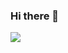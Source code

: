 ### Hi there 👋

<a href="[Velog](https://velog.io/@wsd0811)" target="_blank"><img src="https://img.shields.io/badge/뱃지레이블-배경색?style=flat-square&logo=로고&logoColor=로고색상"/></a>
<!--
**sehwa811/sehwa811** is a ✨ _special_ ✨ repository because its `README.md` (this file) appears on your GitHub profile.

Here are some ideas to get you started:

- 🔭 I’m currently working on ...
- 🌱 I’m currently learning ...
- 👯 I’m looking to collaborate on ...
- 🤔 I’m looking for help with ...
- 💬 Ask me about ...
- 📫 How to reach me: ...
- 😄 Pronouns: ...
- ⚡ Fun fact: ...
-->
